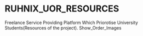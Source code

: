 # RUHNIX_UOR_RESOURCES

Freelance Service Providing Platform Which Priorotise University Students(Resources of the project).
Show_Order_Images
